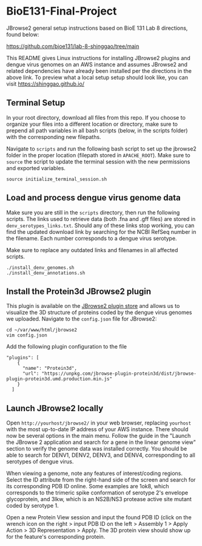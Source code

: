 # BioE131-Final-Project

JBrowse2 general setup instructions based on BioE 131 Lab 8 directions, found below:

https://github.com/bioe131/lab-8-shinggao/tree/main

This README gives Linux instructions for installing JBrowse2 plugins and dengue virus genomes on an AWS instance and assumes JBrowse2 and related dependencies have already been installed per the directions in the above link. To preview what a local setup setup should look like, you can visit https://shinggao.github.io/

## Terminal Setup
In your root directory, download all files from this repo. If you choose to organize your files into a different location or directory, make sure to prepend all path variables in all bash scripts (below, in the scripts folder) with the corresponding new filepaths.

Navigate to `scripts` and run the following bash script to set up the jbrowse2 folder in the proper location (filepath stored in `APACHE_ROOT`). Make sure to `source` the script to update the terminal session with the new permissions and exported variables.

```
source initialize_terminal_session.sh
```

## Load and process dengue virus genome data

Make sure you are still in the `scripts` directory, then run the following scripts. The links used to retrieve data (both .fna and .gff files) are stored in `denv_serotypes_links.txt`. Should any of these links stop working, you can find the updated download link by searching for the NCBI RefSeq number in the filename. Each number corresponds to a dengue virus serotype.

Make sure to replace any outdated links and filenames in all affected scripts.
```
./install_denv_genomes.sh
./install_denv_annotations.sh
```

## Install the Protein3d JBrowse2 plugin
This plugin is available on the [JBrowse2 plugin store](https://jbrowse.org/jb2/plugin_store/) and allows us to visualize the 3D structure of proteins coded by the dengue virus genomes we uploaded. Navigate to the `config.json` file for JBrowse2:
```
cd ~/var/www/html/jbrowse2
vim config.json
```

Add the following plugin configuration to the file
```
"plugins": [
    {
      "name": "Protein3d",
      "url": "https://unpkg.com/jbrowse-plugin-protein3d/dist/jbrowse-plugin-protein3d.umd.production.min.js"
    }
  ]
```

## Launch JBrowse2 locally
Open `http://yourhost/jbrowse2/` in your web browser, replacing `yourhost` with the most up-to-date IP address of your AWS instance. There should now be several options in the main menu. Follow the guide in the "Launch the JBrowse 2 application and search for a gene in the linear genome view" section to verify the genome data was installed correctly. You should be able to search for DENV1, DENV2, DENV3, and DENV4, corresponding to all serotypes of dengue virus.

When viewing a genome, note any features of interest/coding regions. Select the ID attribute from the right-hand side of the screen and search for its corresponding PDB ID online. Some examples are 1ok8, which corresponds to the trimeric spike conformation of serotype 2's envelope glycoprotein, and 3lkw, which is an NS2B/NS3 protease active site mutant coded by serotype 1. 

Open a new Protein View session and input the found PDB ID (click on the wrench icon on the right > input PDB ID on the left > Assembly 1 > Apply Action > 3D Representation > Apply. The 3D protein view should show up for the feature's corresponding protein.


